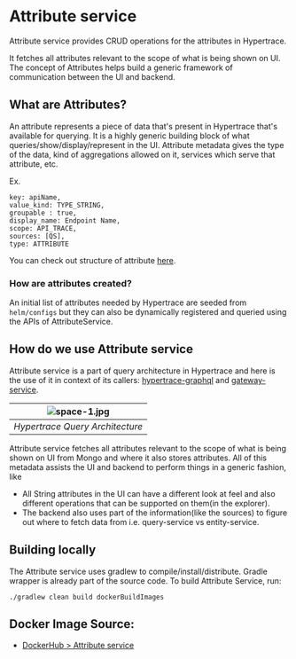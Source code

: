 # Attribute service

Attribute service provides CRUD operations for the attributes in Hypertrace.

It fetches all attributes relevant to the scope of what is being shown on UI. The concept of Attributes helps build a generic framework of communication between the UI and backend.

## What are Attributes?
An attribute represents a piece of data that's present in Hypertrace that's available for querying. It is a highly generic building block of what queries/show/display/represent in the UI. Attribute metadata gives the type of the data, kind of aggregations allowed on it, services which serve that attribute, etc.

Ex.
```
key: apiName,
value_kind: TYPE_STRING,
groupable : true,
display_name: Endpoint Name,
scope: API_TRACE,
sources: [QS],
type: ATTRIBUTE
```

You can check out structure of attribute [here](https://github.com/hypertrace/attribute-service/blob/main/attribute-service-api/src/main/proto/org/hypertrace/core/attribute/service/v1/attribute_metadata.proto).

### How are attributes created?
An initial list of attributes needed by Hypertrace are seeded from `helm/configs` but they can also be dynamically registered and queried using the APIs of AttributeService.

## How do we use Attribute service

Attribute service is a part of query architecture in Hypertrace and here is the use of it in context of its callers: [hypertrace-graphql](https://github.com/hypertrace/hypertrace-graphql) and [gateway-service](https://github.com/hypertrace/gateway-service). 

| ![space-1.jpg](https://hypertrace-docs.s3.amazonaws.com/HT-query-architecture.png) | 
|:--:| 
| *Hypertrace Query Architecture* |

Attribute service fetches all attributes relevant to the scope of what is being shown on UI from Mongo and where it also stores attributes. All of this metadata assists the UI and backend to perform things in a generic fashion, like
- All String attributes in the UI can have a different look at feel and also different operations that can be supported on them(in the explorer).
- The backend also uses part of the information(like the sources) to figure out where to fetch data from i.e. query-service vs entity-service.

## Building locally
The Attribute service uses gradlew to compile/install/distribute. Gradle wrapper is already part of the source code. To build Attribute Service, run:

```
./gradlew clean build dockerBuildImages
```

## Docker Image Source:
- [DockerHub > Attribute service](https://hub.docker.com/r/hypertrace/attribute-service)




